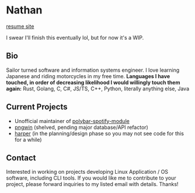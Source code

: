 # Nathan
[resume site](https://dev.misfits.rip)  

I swear I'll finish this eventually lol, but for now it's a WIP.

## Bio
Sailor turned software and information systems engineer.
I love learning Japanese and riding motorcycles in my free time. 
**Languages I have touched, in order of decreasing likelihood I would willingly touch them again:**
Rust, Golang, C, C#, JS/TS, C++, Python, literally anything else, Java 

## Current Projects
- Unofficial maintainer of [polybar-spotify-module](github.com/corigne/polybar-spotify-module/)
- [pngwin](github.com/corigne/pngwin) (shelved, pending major database/API refactor)
- [harper](github.com/corigne/harper) (in the planning/design phase so you may not see code for this for a while)


## Contact  
Interested in working on projects developing Linux Application / OS software, including CLI tools.
If you would like me to contribute to your project, please forward inquiries to my listed email with details.  Thanks!  

<!---
corigne/corigne is a ✨ special ✨ repository because its `README.md` (this file) appears on your GitHub profile.
You can click the Preview link to take a look at your changes.
--->
